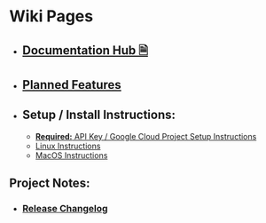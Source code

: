 # Wiki Pages
* ## [Documentation Hub 🗎](https://github.com/ThioJoe/YT-Spammer-Purge/wiki/Documentation-Hub)
* ## [Planned Features](Planned-Features)
* ## Setup / Install Instructions:
	* [**Required:** API Key / Google Cloud Project Setup Instructions](https://github.com/ThioJoe/YT-Spammer-Purge#instructions---obtaining-youtube-api-key)
	* [Linux Instructions](Linux-Installation-Instructions)
	* [MacOS Instructions](MacOS-Instructions)

## Project Notes:
* ### [Release Changelog](https://github.com/ThioJoe/YT-Spammer-Purge/wiki/Release-Changelog)